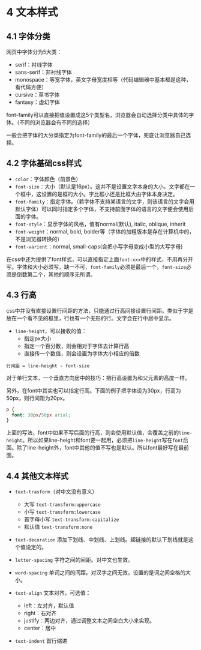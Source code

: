 # 4 文本样式

## 4.1 字体分类

网页中字体分为5大类：

- serif：衬线字体
- sans-serif：非衬线字体
- monospace：等宽字体，英文字母宽度相等（代码编辑器中基本都是这种，看代码方便）
- cursive：草书字体
- fantasy：虚幻字体

font-family可以直接把值设置成这5个类型名，浏览器会自动选择分类中具体的字体。（不同的浏览器会有不同的选择）

一般会把字体的大分类指定为font-family的最后一个字体，兜底让浏览器自己选择。

## 4.2 字体基础css样式

- `color`：字体颜色（前景色）
- `font-size`：大小（默认是16px）。这并不是设置文字本身的大小。文字都在一个框中，这设置的是框的大小。字比框小还是比框大由字体本身决定。
- `font-family`：指定字体。（若字体不支持某语言的文字，则该语言的文字会用默认字体）可以同时指定多个字体，不支持前面字体的语言的文字便会使用后面的字体。
- `font-style`：显示字体的风格，值有normal(默认), italic, oblique, inherit
- `font-weight`：normal, bold, bolder等（字体的加粗版本是存在计算机中的，不是浏览器转换的）
- `font-varient`：normal, small-caps(会把小写字母变成小型的大写字母)

在css中还为提供了font样式，可以直接指定上面`font-xxx`中的样式，不用再分开写。字体和大小必须写，缺一不可，`font-family`必须是最后一个，`font-size`必须是倒数第二个，其他的顺序无所谓。

## 4.3 行高

css中并没有直接设置行间距的方法，只能通过行高间接设置行间距。类似于字是放在一个看不见的框里，行也有一个无形的行。文字会在行中居中显示。

- `line-height`，可以接收的值：
  - 指定px大小
  - 指定一个百分数，则会相对于字体去计算行高
  - 直接传一个数值，则会设置为字体大小相应的倍数

`行间距 = line-height - font-size`

对于单行文本，一个垂直方向居中的技巧：把行高设置为和父元素的高度一样。

另外，在font中其实也可以指定行高。下面的例子把字体设为30px，行高为50px，则行间距为20px。

```css
p {
  font: 30px/50px arial;
}
```

上面的写法，font中如果不写后面的行高，则会使用默认值，会覆盖之前的`line-height`。所以如果line-height和font要一起用，必须把`line-height`写在`font`后面。除了line-height外，font中其他的值不写也是默认。所以font最好写在最前面。

## 4.4 其他文本样式

- `text-trasform`（对中文没有意义）
  - 大写 `text-transform:uppercase`
  - 小写 `text-transform:lowercase`
  - 首字母小写 `text-transform:capitalize`
  - 默认值 `text-transform:none`

- `text-decoration` 添加下划线、中划线、上划线。超链接的默认下划线就是这个值设定的。

- `letter-spacing` 字符之间的间距。对中文也生效。
- `word-spacing` 单词之间的间距。对汉字之间无效，设置的是词之间空格的大小。

- `text-align` 文本对齐，可选值：
  - left：左对齐，默认值
  - right：右对齐
  - justify：两边对齐，通过调整文本之间空白大小来实现。
  - center：居中

- `text-indent` 首行缩进
